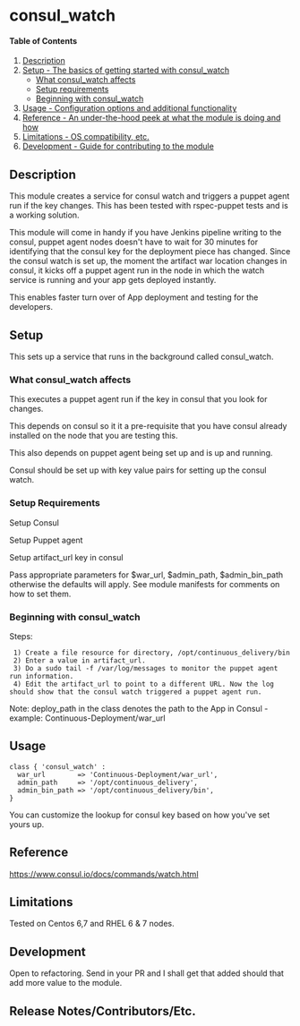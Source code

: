 # consul_watch

#### Table of Contents

1. [Description](#description)
1. [Setup - The basics of getting started with consul_watch](#setup)
    * [What consul_watch affects](#what-consul_watch-affects)
    * [Setup requirements](#setup-requirements)
    * [Beginning with consul_watch](#beginning-with-consul_watch)
1. [Usage - Configuration options and additional functionality](#usage)
1. [Reference - An under-the-hood peek at what the module is doing and how](#reference)
1. [Limitations - OS compatibility, etc.](#limitations)
1. [Development - Guide for contributing to the module](#development)

## Description

This module creates a service for consul watch and triggers a puppet agent run if the key changes. This has been tested with rspec-puppet tests and is a working solution. 

This module will come in handy if you have Jenkins pipeline writing to the consul, puppet agent nodes doesn't have to wait for 30 minutes for identifying that the consul key for the deployment piece has changed. Since the consul watch is set up, the moment the artifact war location changes in consul, it kicks off a puppet agent run in the node in which the watch service is running and your app gets deployed instantly. 

This enables faster turn over of App deployment and testing for the developers.

## Setup

This sets up a service that runs in the background called consul_watch. 

### What consul_watch affects 

This executes a puppet agent run if the key in consul that you look for changes.

This depends on consul so it it a pre-requisite that you have consul already installed on the node that you are testing this.

This also depends on puppet agent being set up and is up and running.

Consul should be set up with key value pairs for setting up the consul watch.

### Setup Requirements 

Setup Consul

Setup Puppet agent

Setup artifact_url key in consul 

Pass appropriate parameters for $war_url, $admin_path, $admin_bin_path otherwise the defaults will apply. See module manifests for comments on how to set them.

### Beginning with consul_watch

Steps: 

     1) Create a file resource for directory, /opt/continuous_delivery/bin
     2) Enter a value in artifact_url. 
     3) Do a sudo tail -f /var/log/messages to monitor the puppet agent run information.
     4) Edit the artifact_url to point to a different URL. Now the log should show that the consul watch triggered a puppet agent run.

Note: deploy_path in the class denotes the path to the App in Consul - example: Continuous-Deployment/war_url

## Usage

    class { 'consul_watch' :
      war_url        => 'Continuous-Deployment/war_url',
      admin_path     => '/opt/continuous_delivery',
      admin_bin_path => '/opt/continuous_delivery/bin',
    }

You can customize the lookup for consul key based on how you've set yours up.

## Reference
https://www.consul.io/docs/commands/watch.html 

## Limitations

Tested on Centos 6,7 and RHEL 6 & 7 nodes.

## Development

Open to refactoring. Send in your PR and I shall get that added should that add more value to the module.

## Release Notes/Contributors/Etc. 
